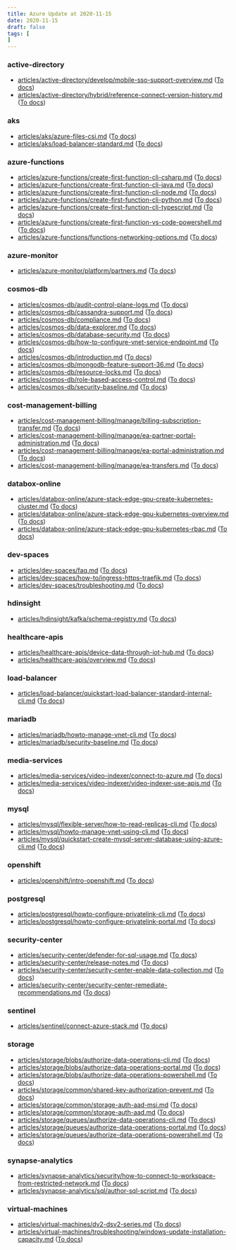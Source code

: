 ```yaml
---
title: Azure Update at 2020-11-15
date: 2020-11-15
draft: false
tags: [
]
---
```


### active-directory
- [articles/active-directory/develop/mobile-sso-support-overview.md](https://github.com/MicrosoftDocs/azure-docs/compare/9826fb9..295db31#diff-6b920597ece1c4f5b0d0319582ca1bb2410a83e032f2c26103b808f3dae72310) ([To docs](https://docs.microsoft.com/en-us/azure/active-directory/develop/mobile-sso-support-overview?WT.mc_id=AZ-MVP-5003408))
- [articles/active-directory/hybrid/reference-connect-version-history.md](https://github.com/MicrosoftDocs/azure-docs/compare/9826fb9..295db31#diff-aabd688248f94b2a2498976a91b6365d5cfd738380d417a91c543f65ddbd7aa7) ([To docs](https://docs.microsoft.com/en-us/azure/active-directory/hybrid/reference-connect-version-history?WT.mc_id=AZ-MVP-5003408))
    
### aks
- [articles/aks/azure-files-csi.md](https://github.com/MicrosoftDocs/azure-docs/compare/9826fb9..295db31#diff-66fef0890de60deda06a07687a2d53febedc459addb2b9ac79e68a376fd7790d) ([To docs](https://docs.microsoft.com/en-us/azure/aks/azure-files-csi?WT.mc_id=AZ-MVP-5003408))
- [articles/aks/load-balancer-standard.md](https://github.com/MicrosoftDocs/azure-docs/compare/9826fb9..295db31#diff-1d9ed7a47a6d8704d0af8709831ff9092a2f7ceb953280f0fa351c73b6459549) ([To docs](https://docs.microsoft.com/en-us/azure/aks/load-balancer-standard?WT.mc_id=AZ-MVP-5003408))
    
### azure-functions
- [articles/azure-functions/create-first-function-cli-csharp.md](https://github.com/MicrosoftDocs/azure-docs/compare/9826fb9..295db31#diff-0cbf76b01453f770f01e4c11b0ba4acfdec02e63ce578d1c837eb1343a6b6148) ([To docs](https://docs.microsoft.com/en-us/azure/azure-functions/create-first-function-cli-csharp?WT.mc_id=AZ-MVP-5003408))
- [articles/azure-functions/create-first-function-cli-java.md](https://github.com/MicrosoftDocs/azure-docs/compare/9826fb9..295db31#diff-b00bc21a5c174c3cb947c7665f3b209593a6bd6bb898c668aa024678257863df) ([To docs](https://docs.microsoft.com/en-us/azure/azure-functions/create-first-function-cli-java?WT.mc_id=AZ-MVP-5003408))
- [articles/azure-functions/create-first-function-cli-node.md](https://github.com/MicrosoftDocs/azure-docs/compare/9826fb9..295db31#diff-00090d026597f1844a5f660f6f3bfee0cdc7d457eb7b2e62d9e56756447b8c22) ([To docs](https://docs.microsoft.com/en-us/azure/azure-functions/create-first-function-cli-node?WT.mc_id=AZ-MVP-5003408))
- [articles/azure-functions/create-first-function-cli-python.md](https://github.com/MicrosoftDocs/azure-docs/compare/9826fb9..295db31#diff-27ea2928e87457a6c7f694c2e25255425e303baee95084c10c4d5743fae7f86a) ([To docs](https://docs.microsoft.com/en-us/azure/azure-functions/create-first-function-cli-python?WT.mc_id=AZ-MVP-5003408))
- [articles/azure-functions/create-first-function-cli-typescript.md](https://github.com/MicrosoftDocs/azure-docs/compare/9826fb9..295db31#diff-cadf6ec0f7bbdfbc5c252bfc5d4e398e1d272ca9e6f5d29bd28e8cd5780ec6f2) ([To docs](https://docs.microsoft.com/en-us/azure/azure-functions/create-first-function-cli-typescript?WT.mc_id=AZ-MVP-5003408))
- [articles/azure-functions/create-first-function-vs-code-powershell.md](https://github.com/MicrosoftDocs/azure-docs/compare/9826fb9..295db31#diff-3c1ace7bacdac3c6a0e50c253d8c999dc84c49d9685a8d65925f3fc88d592796) ([To docs](https://docs.microsoft.com/en-us/azure/azure-functions/create-first-function-vs-code-powershell?WT.mc_id=AZ-MVP-5003408))
- [articles/azure-functions/functions-networking-options.md](https://github.com/MicrosoftDocs/azure-docs/compare/9826fb9..295db31#diff-5f5d37cc47f2737a2572fe0f5d4c2295cb1554afadeedc6b2dcd37085130b08f) ([To docs](https://docs.microsoft.com/en-us/azure/azure-functions/functions-networking-options?WT.mc_id=AZ-MVP-5003408))
    
### azure-monitor
- [articles/azure-monitor/platform/partners.md](https://github.com/MicrosoftDocs/azure-docs/compare/9826fb9..295db31#diff-59b0d0de84973e750c91d90dae670d9f21adc7375a32a9099ca1d78cfcf0474e) ([To docs](https://docs.microsoft.com/en-us/azure/azure-monitor/platform/partners?WT.mc_id=AZ-MVP-5003408))
    
### cosmos-db
- [articles/cosmos-db/audit-control-plane-logs.md](https://github.com/MicrosoftDocs/azure-docs/compare/9826fb9..295db31#diff-0573e830bd2cf7c3f0a55fcd14117580d17b408d0e51d81bd88dabc40bb98aa9) ([To docs](https://docs.microsoft.com/en-us/azure/cosmos-db/audit-control-plane-logs?WT.mc_id=AZ-MVP-5003408))
- [articles/cosmos-db/cassandra-support.md](https://github.com/MicrosoftDocs/azure-docs/compare/9826fb9..295db31#diff-b066c98a3b3f055dc2fde68f6a3c63822e030b5ba0d85bd72a5d456aaa63291e) ([To docs](https://docs.microsoft.com/en-us/azure/cosmos-db/cassandra-support?WT.mc_id=AZ-MVP-5003408))
- [articles/cosmos-db/compliance.md](https://github.com/MicrosoftDocs/azure-docs/compare/9826fb9..295db31#diff-bd8a47537c96c7b8b960f572813f77d8242b749b0cc1379f7636d56eb01a6201) ([To docs](https://docs.microsoft.com/en-us/azure/cosmos-db/compliance?WT.mc_id=AZ-MVP-5003408))
- [articles/cosmos-db/data-explorer.md](https://github.com/MicrosoftDocs/azure-docs/compare/9826fb9..295db31#diff-31de67fa54a8f557cf60b22e512352020b038f02e8be7a4b805f2b294af5556e) ([To docs](https://docs.microsoft.com/en-us/azure/cosmos-db/data-explorer?WT.mc_id=AZ-MVP-5003408))
- [articles/cosmos-db/database-security.md](https://github.com/MicrosoftDocs/azure-docs/compare/9826fb9..295db31#diff-5a4ce784df5940ad3de7a1de6d51d495839173cbaeb7e5e724ce5f2c8fc2223b) ([To docs](https://docs.microsoft.com/en-us/azure/cosmos-db/database-security?WT.mc_id=AZ-MVP-5003408))
- [articles/cosmos-db/how-to-configure-vnet-service-endpoint.md](https://github.com/MicrosoftDocs/azure-docs/compare/9826fb9..295db31#diff-12fcfc3e5c467ea3eae35777c50a1765e3fa91d75a401fa366836a61d7368ffb) ([To docs](https://docs.microsoft.com/en-us/azure/cosmos-db/how-to-configure-vnet-service-endpoint?WT.mc_id=AZ-MVP-5003408))
- [articles/cosmos-db/introduction.md](https://github.com/MicrosoftDocs/azure-docs/compare/9826fb9..295db31#diff-367bab1d70210963a7f7f432a6c6cf2fbbcfc8c1ddbe3e560e689f6317e09ade) ([To docs](https://docs.microsoft.com/en-us/azure/cosmos-db/introduction?WT.mc_id=AZ-MVP-5003408))
- [articles/cosmos-db/mongodb-feature-support-36.md](https://github.com/MicrosoftDocs/azure-docs/compare/9826fb9..295db31#diff-d28ab6c352e288001b819ef7fc4c3eef594aa60426ca7f0bdc520d4ea4cc4a31) ([To docs](https://docs.microsoft.com/en-us/azure/cosmos-db/mongodb-feature-support-36?WT.mc_id=AZ-MVP-5003408))
- [articles/cosmos-db/resource-locks.md](https://github.com/MicrosoftDocs/azure-docs/compare/9826fb9..295db31#diff-171fd8c08c530bf7398114d948723660e274d29265ec5ec0140c0d9a4d276018) ([To docs](https://docs.microsoft.com/en-us/azure/cosmos-db/resource-locks?WT.mc_id=AZ-MVP-5003408))
- [articles/cosmos-db/role-based-access-control.md](https://github.com/MicrosoftDocs/azure-docs/compare/9826fb9..295db31#diff-f5b2030f29624fef9148cc74e5fe058a77a810220f6f70da912a32a0d3ed7fd0) ([To docs](https://docs.microsoft.com/en-us/azure/cosmos-db/role-based-access-control?WT.mc_id=AZ-MVP-5003408))
- [articles/cosmos-db/security-baseline.md](https://github.com/MicrosoftDocs/azure-docs/compare/9826fb9..295db31#diff-99965a3cc180056da0a7dbb7e15a83f2298f9f863b2b9fd9912534ea2e13ae99) ([To docs](https://docs.microsoft.com/en-us/azure/cosmos-db/security-baseline?WT.mc_id=AZ-MVP-5003408))
    
### cost-management-billing
- [articles/cost-management-billing/manage/billing-subscription-transfer.md](https://github.com/MicrosoftDocs/azure-docs/compare/9826fb9..295db31#diff-0f13217a7f12efc68fb5db77512b9af41b6385dc308eb3024a3642e52e844494) ([To docs](https://docs.microsoft.com/en-us/azure/cost-management-billing/manage/billing-subscription-transfer?WT.mc_id=AZ-MVP-5003408))
- [articles/cost-management-billing/manage/ea-partner-portal-administration.md](https://github.com/MicrosoftDocs/azure-docs/compare/9826fb9..295db31#diff-b26863b204ac7bf27585471022149f6f3d85247e7f900dee9d1f6acb63e96603) ([To docs](https://docs.microsoft.com/en-us/azure/cost-management-billing/manage/ea-partner-portal-administration?WT.mc_id=AZ-MVP-5003408))
- [articles/cost-management-billing/manage/ea-portal-administration.md](https://github.com/MicrosoftDocs/azure-docs/compare/9826fb9..295db31#diff-f7c749a585e8f170490ba775909ac46e674b479f0ed281b0ff6c6c7c74f2cd88) ([To docs](https://docs.microsoft.com/en-us/azure/cost-management-billing/manage/ea-portal-administration?WT.mc_id=AZ-MVP-5003408))
- [articles/cost-management-billing/manage/ea-transfers.md](https://github.com/MicrosoftDocs/azure-docs/compare/9826fb9..295db31#diff-d7a26adcaeae9da376622d67e4f92361cab1e6bcae4fac1dd8dee7eb218a4b11) ([To docs](https://docs.microsoft.com/en-us/azure/cost-management-billing/manage/ea-transfers?WT.mc_id=AZ-MVP-5003408))
    
### databox-online
- [articles/databox-online/azure-stack-edge-gpu-create-kubernetes-cluster.md](https://github.com/MicrosoftDocs/azure-docs/compare/9826fb9..295db31#diff-bd48afd70f894da744bb6b27e2370a0cba844fc1e8ca0147e8b06614ae024f65) ([To docs](https://docs.microsoft.com/en-us/azure/databox-online/azure-stack-edge-gpu-create-kubernetes-cluster?WT.mc_id=AZ-MVP-5003408))
- [articles/databox-online/azure-stack-edge-gpu-kubernetes-overview.md](https://github.com/MicrosoftDocs/azure-docs/compare/9826fb9..295db31#diff-c9a8836ec65fa783580e72c0faf798af73c14d740289efcf2b2085b469a9b1ee) ([To docs](https://docs.microsoft.com/en-us/azure/databox-online/azure-stack-edge-gpu-kubernetes-overview?WT.mc_id=AZ-MVP-5003408))
- [articles/databox-online/azure-stack-edge-gpu-kubernetes-rbac.md](https://github.com/MicrosoftDocs/azure-docs/compare/9826fb9..295db31#diff-a513b10f784dc32434e67e3a133984d9c676ebcaf559999343d02a9316bc6d67) ([To docs](https://docs.microsoft.com/en-us/azure/databox-online/azure-stack-edge-gpu-kubernetes-rbac?WT.mc_id=AZ-MVP-5003408))
    
### dev-spaces
- [articles/dev-spaces/faq.md](https://github.com/MicrosoftDocs/azure-docs/compare/9826fb9..295db31#diff-d763b8814ba44190811c91feca2d1f034f0e85fd1830f052dbec0bdbad6c6663) ([To docs](https://docs.microsoft.com/en-us/azure/dev-spaces/faq?WT.mc_id=AZ-MVP-5003408))
- [articles/dev-spaces/how-to/ingress-https-traefik.md](https://github.com/MicrosoftDocs/azure-docs/compare/9826fb9..295db31#diff-37ad3b3c4a18ca786e7c8507541d36f12b0ee1f22431f798ba215a8014978ea6) ([To docs](https://docs.microsoft.com/en-us/azure/dev-spaces/how-to/ingress-https-traefik?WT.mc_id=AZ-MVP-5003408))
- [articles/dev-spaces/troubleshooting.md](https://github.com/MicrosoftDocs/azure-docs/compare/9826fb9..295db31#diff-b6abc57045d543ead4b181c09e8f2213724e310d28103a2e2cd906a658fd141f) ([To docs](https://docs.microsoft.com/en-us/azure/dev-spaces/troubleshooting?WT.mc_id=AZ-MVP-5003408))
    
### hdinsight
- [articles/hdinsight/kafka/schema-registry.md](https://github.com/MicrosoftDocs/azure-docs/compare/9826fb9..295db31#diff-a982ac19181329e5b0c25e81113e772b6dba25f59fefac1124285bd44cfe25f0) ([To docs](https://docs.microsoft.com/en-us/azure/hdinsight/kafka/schema-registry?WT.mc_id=AZ-MVP-5003408))
    
### healthcare-apis
- [articles/healthcare-apis/device-data-through-iot-hub.md](https://github.com/MicrosoftDocs/azure-docs/compare/9826fb9..295db31#diff-60ffd1968797796a70e7874f8e4978380d6ec60295f538e07016e4710750dc94) ([To docs](https://docs.microsoft.com/en-us/azure/healthcare-apis/device-data-through-iot-hub?WT.mc_id=AZ-MVP-5003408))
- [articles/healthcare-apis/overview.md](https://github.com/MicrosoftDocs/azure-docs/compare/9826fb9..295db31#diff-ebe9a2f562c4b9ff67c7e01df2ed91227b5655f08965cb598430d2afcac4b59b) ([To docs](https://docs.microsoft.com/en-us/azure/healthcare-apis/overview?WT.mc_id=AZ-MVP-5003408))
    
### load-balancer
- [articles/load-balancer/quickstart-load-balancer-standard-internal-cli.md](https://github.com/MicrosoftDocs/azure-docs/compare/9826fb9..295db31#diff-7cd5a100112b345faff9311f0a3663466fa0943e75e41158f83fbdce286c7238) ([To docs](https://docs.microsoft.com/en-us/azure/load-balancer/quickstart-load-balancer-standard-internal-cli?WT.mc_id=AZ-MVP-5003408))
    
### mariadb
- [articles/mariadb/howto-manage-vnet-cli.md](https://github.com/MicrosoftDocs/azure-docs/compare/9826fb9..295db31#diff-c3415bfb0edc52e6f6b6de5d89f6f781e39249c5bdb291467e77c5bfd132482b) ([To docs](https://docs.microsoft.com/en-us/azure/mariadb/howto-manage-vnet-cli?WT.mc_id=AZ-MVP-5003408))
- [articles/mariadb/security-baseline.md](https://github.com/MicrosoftDocs/azure-docs/compare/9826fb9..295db31#diff-e41c64f6e2cc8e527cdba545990c01fbad6c9779582f75cce5f6bf20372f05e4) ([To docs](https://docs.microsoft.com/en-us/azure/mariadb/security-baseline?WT.mc_id=AZ-MVP-5003408))
    
### media-services
- [articles/media-services/video-indexer/connect-to-azure.md](https://github.com/MicrosoftDocs/azure-docs/compare/9826fb9..295db31#diff-8264c2350e216dc864e53df1289c79d01f3f80611c9fd29d90f84801a6e4de73) ([To docs](https://docs.microsoft.com/en-us/azure/media-services/video-indexer/connect-to-azure?WT.mc_id=AZ-MVP-5003408))
- [articles/media-services/video-indexer/video-indexer-use-apis.md](https://github.com/MicrosoftDocs/azure-docs/compare/9826fb9..295db31#diff-8ab2e01c8f65bf04ee3f531656824e98d3884e7ce06022ad943abe313368492c) ([To docs](https://docs.microsoft.com/en-us/azure/media-services/video-indexer/video-indexer-use-apis?WT.mc_id=AZ-MVP-5003408))
    
### mysql
- [articles/mysql/flexible-server/how-to-read-replicas-cli.md](https://github.com/MicrosoftDocs/azure-docs/compare/9826fb9..295db31#diff-2a79189b28e180d9012d028829e1dc3d02e1c4bd2ed3bf83ecc17f420364eab5) ([To docs](https://docs.microsoft.com/en-us/azure/mysql/flexible-server/how-to-read-replicas-cli?WT.mc_id=AZ-MVP-5003408))
- [articles/mysql/howto-manage-vnet-using-cli.md](https://github.com/MicrosoftDocs/azure-docs/compare/9826fb9..295db31#diff-23eddd4a7df66bd52ed4b27c406af04b8ede28b9bbc13735dcf60ae88af5889b) ([To docs](https://docs.microsoft.com/en-us/azure/mysql/howto-manage-vnet-using-cli?WT.mc_id=AZ-MVP-5003408))
- [articles/mysql/quickstart-create-mysql-server-database-using-azure-cli.md](https://github.com/MicrosoftDocs/azure-docs/compare/9826fb9..295db31#diff-e3a8bbfe9d8c98f0f305aed9017818424203600e7eeccf88612dd08df005d31f) ([To docs](https://docs.microsoft.com/en-us/azure/mysql/quickstart-create-mysql-server-database-using-azure-cli?WT.mc_id=AZ-MVP-5003408))
    
### openshift
- [articles/openshift/intro-openshift.md](https://github.com/MicrosoftDocs/azure-docs/compare/9826fb9..295db31#diff-81f2a323f3164e542ddfb47ae22e48ad0adb0c0b25de79fa4631563fb423ac63) ([To docs](https://docs.microsoft.com/en-us/azure/openshift/intro-openshift?WT.mc_id=AZ-MVP-5003408))
    
### postgresql
- [articles/postgresql/howto-configure-privatelink-cli.md](https://github.com/MicrosoftDocs/azure-docs/compare/9826fb9..295db31#diff-90320435dc027197ccd39bbd637e7210a115d023ea54c599c781c8444f384f00) ([To docs](https://docs.microsoft.com/en-us/azure/postgresql/howto-configure-privatelink-cli?WT.mc_id=AZ-MVP-5003408))
- [articles/postgresql/howto-configure-privatelink-portal.md](https://github.com/MicrosoftDocs/azure-docs/compare/9826fb9..295db31#diff-b9b74155cccbe935f586e464287c36f3764a909fad5e6747bf73c1d01cf31e26) ([To docs](https://docs.microsoft.com/en-us/azure/postgresql/howto-configure-privatelink-portal?WT.mc_id=AZ-MVP-5003408))
    
### security-center
- [articles/security-center/defender-for-sql-usage.md](https://github.com/MicrosoftDocs/azure-docs/compare/9826fb9..295db31#diff-4e41715dbb23f1389db08f30951c1420bddbc12bb9a1f936a4d8eba79d2da41e) ([To docs](https://docs.microsoft.com/en-us/azure/security-center/defender-for-sql-usage?WT.mc_id=AZ-MVP-5003408))
- [articles/security-center/release-notes.md](https://github.com/MicrosoftDocs/azure-docs/compare/9826fb9..295db31#diff-f61614c4c77cfec0c5ff949133105692977c420f415398c5aeca8c7930335f0f) ([To docs](https://docs.microsoft.com/en-us/azure/security-center/release-notes?WT.mc_id=AZ-MVP-5003408))
- [articles/security-center/security-center-enable-data-collection.md](https://github.com/MicrosoftDocs/azure-docs/compare/9826fb9..295db31#diff-79de8a74e0d68d198cb212bd1af5b4affc373dcf14cef5c63d3b5fd11ab638e6) ([To docs](https://docs.microsoft.com/en-us/azure/security-center/security-center-enable-data-collection?WT.mc_id=AZ-MVP-5003408))
- [articles/security-center/security-center-remediate-recommendations.md](https://github.com/MicrosoftDocs/azure-docs/compare/9826fb9..295db31#diff-0e8a8b8ff24ccf1d33b9c5d4cd679ab62453ec1fdae707f145e5695b32c26e06) ([To docs](https://docs.microsoft.com/en-us/azure/security-center/security-center-remediate-recommendations?WT.mc_id=AZ-MVP-5003408))
    
### sentinel
- [articles/sentinel/connect-azure-stack.md](https://github.com/MicrosoftDocs/azure-docs/compare/9826fb9..295db31#diff-97135a6e38ddf388103f140bffae2546bf2d7792ceedfb7722dba872d0e1e229) ([To docs](https://docs.microsoft.com/en-us/azure/sentinel/connect-azure-stack?WT.mc_id=AZ-MVP-5003408))
    
### storage
- [articles/storage/blobs/authorize-data-operations-cli.md](https://github.com/MicrosoftDocs/azure-docs/compare/9826fb9..295db31#diff-9d011a75b7f304c718285fe3be3c295de8f5bca3425058b882b4226818886d1e) ([To docs](https://docs.microsoft.com/en-us/azure/storage/blobs/authorize-data-operations-cli?WT.mc_id=AZ-MVP-5003408))
- [articles/storage/blobs/authorize-data-operations-portal.md](https://github.com/MicrosoftDocs/azure-docs/compare/9826fb9..295db31#diff-9f50f221c333cdd038fc8493082d78115cfb71dbdfa165deee5de2f58e73c66e) ([To docs](https://docs.microsoft.com/en-us/azure/storage/blobs/authorize-data-operations-portal?WT.mc_id=AZ-MVP-5003408))
- [articles/storage/blobs/authorize-data-operations-powershell.md](https://github.com/MicrosoftDocs/azure-docs/compare/9826fb9..295db31#diff-37a31eefc419c7a700fc4b3a1659095e7cc1af18f093ba9d3419fee09ccd8259) ([To docs](https://docs.microsoft.com/en-us/azure/storage/blobs/authorize-data-operations-powershell?WT.mc_id=AZ-MVP-5003408))
- [articles/storage/common/shared-key-authorization-prevent.md](https://github.com/MicrosoftDocs/azure-docs/compare/9826fb9..295db31#diff-2c7f335b232473c4a89a6052e931766708c0388c5d90ee87288efd76bc772461) ([To docs](https://docs.microsoft.com/en-us/azure/storage/common/shared-key-authorization-prevent?WT.mc_id=AZ-MVP-5003408))
- [articles/storage/common/storage-auth-aad-msi.md](https://github.com/MicrosoftDocs/azure-docs/compare/9826fb9..295db31#diff-ad9f83cc9aa25e40961e990ad897ca2f3266fa5467e0852e411a0a2728cf2403) ([To docs](https://docs.microsoft.com/en-us/azure/storage/common/storage-auth-aad-msi?WT.mc_id=AZ-MVP-5003408))
- [articles/storage/common/storage-auth-aad.md](https://github.com/MicrosoftDocs/azure-docs/compare/9826fb9..295db31#diff-c0acb01b5cbe00231fcf89db1836b2c9d6d8eb9d4b62099f0890135da8576bb0) ([To docs](https://docs.microsoft.com/en-us/azure/storage/common/storage-auth-aad?WT.mc_id=AZ-MVP-5003408))
- [articles/storage/queues/authorize-data-operations-cli.md](https://github.com/MicrosoftDocs/azure-docs/compare/9826fb9..295db31#diff-325b2ff5f3821dcdeb4d5c1655874bdf2f2e7f793e3c1a4ec3ab33d6a496971b) ([To docs](https://docs.microsoft.com/en-us/azure/storage/queues/authorize-data-operations-cli?WT.mc_id=AZ-MVP-5003408))
- [articles/storage/queues/authorize-data-operations-portal.md](https://github.com/MicrosoftDocs/azure-docs/compare/9826fb9..295db31#diff-8694b59d31be47e113d496c0397026b3e7c429e87b6bef5e6ebcf4ec16943f13) ([To docs](https://docs.microsoft.com/en-us/azure/storage/queues/authorize-data-operations-portal?WT.mc_id=AZ-MVP-5003408))
- [articles/storage/queues/authorize-data-operations-powershell.md](https://github.com/MicrosoftDocs/azure-docs/compare/9826fb9..295db31#diff-db49a4700b4331f36aeecb6f43b6f1cd4be2fee494e2fa0f1f6f0666f1a163fd) ([To docs](https://docs.microsoft.com/en-us/azure/storage/queues/authorize-data-operations-powershell?WT.mc_id=AZ-MVP-5003408))
    
### synapse-analytics
- [articles/synapse-analytics/security/how-to-connect-to-workspace-from-restricted-network.md](https://github.com/MicrosoftDocs/azure-docs/compare/9826fb9..295db31#diff-b742c8a667fae79921feedf53f5e681981bcb10e455e2341ea0ae5c45c4636d5) ([To docs](https://docs.microsoft.com/en-us/azure/synapse-analytics/security/how-to-connect-to-workspace-from-restricted-network?WT.mc_id=AZ-MVP-5003408))
- [articles/synapse-analytics/sql/author-sql-script.md](https://github.com/MicrosoftDocs/azure-docs/compare/9826fb9..295db31#diff-81f8f69e666fea995ad5385941dc6467f3e885eb41b963a435c7d3ee53729a1d) ([To docs](https://docs.microsoft.com/en-us/azure/synapse-analytics/sql/author-sql-script?WT.mc_id=AZ-MVP-5003408))
    
### virtual-machines
- [articles/virtual-machines/dv2-dsv2-series.md](https://github.com/MicrosoftDocs/azure-docs/compare/9826fb9..295db31#diff-920cf5f96db98a75f93245f7df5a1b7cdb82dd602bedd7f5c6e4a3b18019004a) ([To docs](https://docs.microsoft.com/en-us/azure/virtual-machines/dv2-dsv2-series?WT.mc_id=AZ-MVP-5003408))
- [articles/virtual-machines/troubleshooting/windows-update-installation-capacity.md](https://github.com/MicrosoftDocs/azure-docs/compare/9826fb9..295db31#diff-0a36236c3776147dd15ece4f70614129d3863cec78b8f813fa27392797c92874) ([To docs](https://docs.microsoft.com/en-us/azure/virtual-machines/troubleshooting/windows-update-installation-capacity?WT.mc_id=AZ-MVP-5003408))
    
